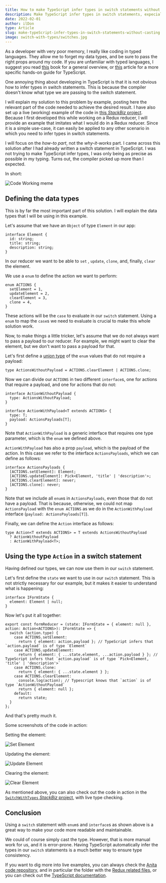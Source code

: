 ```yaml
---
title: How to make TypeScript infer types in switch statements without casting
description: Make TypeScript infer types in switch statements, expecially in those in a Redux reducer, without casting
date: 2022-02-01
author: ilDon
type: Article
slug: make-typeScript-infer-types-in-switch-statements-without-casting
image: switch-with-types/switches.jpg
---
```

As a developer with very poor memory, I really like coding in typed languages. They allow me to forget my data types, and be sure to pass the right props around my code. If you are unfamiliar with typed languages, I suggest you read [this](https://www.google.it/books/edition/Advanced_Topics_in_Types_and_Programming/A5ic1MPTvVsC?hl=it&gbpv=0) book for a general overview, or [this](https://www.typescriptlang.org/docs/handbook/basic-types.html) article for a more specific hands-on guide for TypeScript.

One annoying thing about developing in TypeScript is that it is not obvious how to infer types in switch statements. This is because the compiler doesn't know what type we are passing to the switch statement.

I will explain my solution to this problem by example, posting here the relevant part of the code needed to achieve the desired result. I have also set up a live (working) example of the code in [this _StackBiz_ project](https://stackblitz.com/edit/switch-with-types?file=switch.ts). Because I first developed this while working on a Redux reducer, I will provide an example that imitates what I would do in a Redux reducer. Since it is a simple use-case, it can easily be applied to any other scenario in which you need to infer types in switch statements.

I will focus on the _how-to part_, not the _why-it-works_ part. I came across this solution after I had already written a switch statement in TypeScript. I was not trying to make TypeScript infer types, I was only being as precise as possible in my typing. Turns out, the compiler picked up more than I expected. 

<!-- /preview -->

In short:

![Code Working meme](/assets/images/blog/switch-with-types/2020-02-01_meme-code-working.jpg)

## Defining the data types

This is by far the most important part of this solution. I will explain the data types that I will be using in this example.

Let's assume that we have an `Object` of type `Element` in our app:

    interface Element {
      id: string;
      title: string;
      description: string;
    }

In our reducer we want to be able to `set` , `update`, `clone`, and, finally, `clear` the element. 

We use a `enum` to define the action we want to perform:

    enum ACTIONS {
      setElement = 1,
      updateElement = 2,
      clearElement = 3,
      clone = 4,
    }

These actions will be the `case` to evaluate in our `switch` statement. Using a `enum` to map the `case`s we need to evaluate is crucial to make this whole solution work.

Now, to make things a little tricker, let's assume that we do not always want to pass a payload to our reducer. For example, we might want to clear the element, but we don't want to pass a payload for that.

Let's first define a [union type](https://www.typescriptlang.org/docs/handbook/unions-and-intersections.html) of the `enum` values that do not require a payload:

    type ActionsWithoutPayload = ACTIONS.clearElement | ACTIONS.clone;

Now we can divide our `ACTIONS` in two different `interface`s, one for actions that require a payload, and one for actions that do not:


    interface ActionWithoutPayload {
      type: ActionsWithoutPayload;
    }

    interface ActionWithPayload<T extends ACTIONS> {
      type: T;
      payload: ActionsPayloads[T];
    }

Note that `ActionWithPayload` is a generic interface that requires one type parameter, which is the `enum` we defined above.

`ActionWithPayload` has also a prop `payload`, which is the payload of the action. In this case we refer to the interface `ActionsPayloads`, which we can define as follows:

    interface ActionsPayloads {
      [ACTIONS.setElement]: Element;
      [ACTIONS.updateElement]: Pick<Element, 'title' | 'description'>;
      [ACTIONS.clearElement]: never;
      [ACTIONS.clone]: never;
    }

Note that we include all `enum`s in `ActionsPayloads`, even those that do not have a payload. That is because, otherwise, we could not map `ActionsPayload` with the `enum ACTIONS` as we do in the `ActionWithPayload` interface (`payload: ActionsPayloads[T]`).

Finally, we can define the `Action` interface as follows:

    type Action<T extends ACTIONS> = T extends ActionsWithoutPayload
      ? ActionWithoutPayload
      : ActionWithPayload<T>;

## Using the type `Action` in a switch statement

Having defined our types, we can now use them in our `switch` statement.

Let's first define the `state` we want to use in our `switch` statement. This is not strictly necessary for our example, but it makes it easier to understand what is happening:

    interface IFormState {
      element: Element | null;
    }

Now let's put it all together:

    export const formReducer = (state: IFormState = { element: null }, action: Action<ACTIONS>): IFormState => {
      switch (action.type) {
        case ACTIONS.setElement:
          return { element: action.payload }; // TypeScript infers that `action.payload` is of type `Element`
        case ACTIONS.updateElement:
          return { element: { ...state.element, ...action.payload } }; // TypeScript infers that `action.payload` is of type `Pick<Element, 'title' | 'description'>`
        case ACTIONS.clone:
          return { element: { ...state.element } };
        case ACTIONS.clearElement:
          console.log(action); // Typescript knows that `action` is of type `ActionWithoutPayload`
          return { element: null };
        default:
          return state;
      }
    };

And that's pretty much it.

Some screenshots of the code in action:

Setting the element:

![Set Element](/assets/images/blog/switch-with-types/2020-02-01_setElement-example.jpg)

Updating the element:

![Update Element](/assets/images/blog/switch-with-types/2020-02-01_updateElement-example.jpg)

Clearing the element:

![Clear Element](/assets/images/blog/switch-with-types/2020-02-01_clearElement-example.jpg)

As mentioned above, you can also check out the code in action in the [`SwitchWithTypes` _StackBiz_ project](https://stackblitz.com/edit/switch-with-types?file=switch.ts), with live type checking.

## Conclusion

Using a `switch` statement with `enum`s and `interface`s as shown above is a great way to make your code more readable and maintainable. 

We could of course simply cast the type. However, that is more manual work for us, and it is error-prone. Having TypeScript automatically infer the types in our `switch` statements is a much better way to ensure type consistency.

If you want to dig more into live examples, you can always check the [Anita](https://anita-app.com/) [code repository](https://github.com/anita-app/anita), and in particular the folder with the [Redux related files](https://github.com/anita-app/anita/tree/main/app/src/app/libs/redux), or you can check out the [TypeScript documentation](https://www.typescriptlang.org/docs/handbook/advanced-types.html).